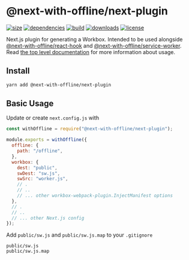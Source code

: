 # @next-with-offline/next-plugin
[![size](https://img.shields.io/bundlephobia/minzip/@next-with-offline/next-plugin)](https://bundlephobia.com/result?p=@next-with-offline/next-plugin)
[![dependencies](https://img.shields.io/librariesio/release/npm/@next-with-offline/next-plugin)](https://libraries.io/npm/@next-with-offline%2Fnext-plugin)
[![build](https://img.shields.io/travis/com/cansin/next-with-offline)](https://travis-ci.com/github/cansin/next-with-offline)
[![downloads](https://img.shields.io/npm/dm/@next-with-offline/next-plugin)](https://www.npmjs.com/package/@next-with-offline/next-plugin)
[![license](https://img.shields.io/github/license/cansin/next-with-offline)](https://github.com/cansin/next-with-offline/blob/master/LICENSE)

Next.js plugin for generating a Workbox. Intended to be used alongside
[@next-with-offline/react-hook](https://www.npmjs.com/package/@next-with-offline/react-hook) and
[@next-with-offline/service-worker](https://www.npmjs.com/package/@next-with-offline/service-worker).
Read [the top level documentation](https://github.com/cansin/next-with-offline#readme) for more information about usage.

## Install

```bash
yarn add @next-with-offline/next-plugin
```

## Basic Usage

Update or create `next.config.js` with

```js
const withOffline = require("@next-with-offline/next-plugin");

module.exports = withOffline({
  offline: {
    path: "/offline",
  },
  workbox: {
    dest: "public",
    swDest: "sw.js",
    swSrc: "worker.js",
    // .
    // ..
    // ... other workbox-webpack-plugin.InjectManifest options
  },
  // .
  // ..
  // ... other Next.js config
});
```

Add `public/sw.js` and `public/sw.js.map` to your `.gitignore`

```git
public/sw.js
public/sw.js.map
```
